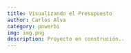```yaml
---
title: Visualizando el Presupuesto
author: Carlos Alva
category: powerbi
img: img.png
description: Proyecto en construción..
---
```

